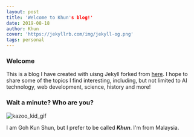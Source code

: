 ```yaml
---
layout: post
title: 'Welcome to Khun's blog!'
date: 2019-08-18
author: Khun
cover: 'https://jekyllrb.com/img/jekyll-og.png'
tags: personal
---
```


### Welcome

This is a blog I have created with uisng Jekyll forked from [here](https://github.com/kaeyleo/jekyll-theme-H2O). I hope to share some of the topics I find interesting, including, but not limited to AI technology, web development, science, history and more!

### Wait a minute? Who are you?
![kazoo_kid_gif](https://thumbs.gfycat.com/UntidyMemorableBangeltiger-small.gif)

I am Goh Kun Shun, but I prefer to be called ***Khun***. I'm from Malaysia. 

